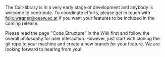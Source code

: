 The Cait-library is in a very early stage of development and anybody is welcome
to contribute. To coordinate efforts, please get in touch with 
felix.wagner@oeaw.ac.at if you want your features to be included in the coming
release.

Please read the page "Code Structure" in the Wiki first and follow the overall
philosophy for user interaction. However, just start with cloning the git repo
to your machine and create a new branch for your feature. We are looking forward
to hearing from you!